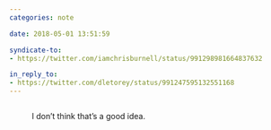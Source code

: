 ```yaml
---
categories: note

date: 2018-05-01 13:51:59

syndicate-to:
- https://twitter.com/iamchrisburnell/status/991298981664837632

in_reply_to:
- https://twitter.com/dletorey/status/991247595132551168
---
```


<figure>
    <a href="/static/bad-idea.png">
        <img src="/static/bad-idea.png" alt="">
    </a>
    <figcaption>
        <p>I don’t think that’s a good idea.</p>
    </figcaption>
</figure>
